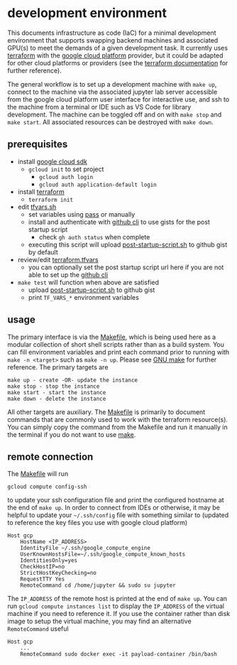 # development environment

This documents infrastructure as code (IaC) for a minimal development environment that supports swapping backend machines and associated GPU(s) to meet the demands of a given development task. It currently uses [terraform][terraform] with the [google cloud platform][gcpsdk] provider, but it could be adapted for other cloud platforms or providers (see the [terraform documentation][tfmdocs] for further reference).

The general workflow is to set up a development machine with `make up`, connect to the machine via the associated jupyter lab server accessible from the google cloud platform user interface for interactive use, and ssh to the machine from a terminal or IDE such as VS Code for library development. The machine can be toggled off and on with `make stop` and `make start`. All associated resources can be destroyed with `make down`.

## prerequisites

- install [google cloud sdk][gcpsdk]
  - `gcloud init` to set project
    - `gcloud auth login`
    - `gcloud auth application-default login`
- install [terraform][terraform]
  - `terraform init`
- edit [tfvars.sh](./tfvars.sh)
  - set variables using [pass][pass] or manually
  - install and authenticate with [github cli][ghcli] to use gists for the post startup script
    - check `gh auth status` when complete
  - executing this script will upload [post-startup-script.sh](./post-startup-script.sh) to github gist by default
- review/edit [terraform.tfvars](./terraform.tfvars)
  - you can optionally set the post startup script url here if you are not able to set up the [github cli][ghcli] 
- `make test` will function when above are satisfied
  - upload [post-startup-script.sh](./post-startup-script.sh) to github gist
  - print `TF_VARS_*` environment variables

## usage 

The primary interface is via the [Makefile](./Makefile), which is being used here as a modular collection of short shell scripts rather than as a build system. You can fill environment variables and print each command prior to running with `make -n <target>` such as `make -n up`. Please see [GNU make][make] for further reference. The primary targets are

    make up - create -OR- update the instance
    make stop - stop the instance
    make start - start the instance
    make down - delete the instance
    
All other targets are auxiliary. The [Makefile](./Makefile) is primarily to document commands that are commonly used to work with the terraform resource(s). You can simply copy the command from the Makefile and run it manually in the terminal if you do not want to use [make][make].

## remote connection

The [Makefile](./Makefile) will run

```shell
gcloud compute config-ssh
```

to update your ssh configuration file and print the configured hostname at the end of `make up`. In order to connect from IDEs or otherwise, it may be helpful to update your `~/.ssh/config` file with something similar to (updated to reference the key files you use with google cloud platform)

```shell
Host gcp
    HostName <IP_ADDRESS>
    IdentityFile ~/.ssh/google_compute_engine
    UserKnownHostsFile=~/.ssh/google_compute_known_hosts
    IdentitiesOnly=yes
    CheckHostIP=no
    StrictHostKeyChecking=no
    RequestTTY Yes
    RemoteCommand cd /home/jupyter && sudo su jupyter
```

The `IP_ADDRESS` of the remote host is printed at the end of `make up`. You can run `gcloud compute instances list` to display the `IP_ADDRESS` of the virtual machine if you need to reference it.
If you use the container rather than disk image to setup the virtual machine, you may find an alternative `RemoteCommand` useful

```shell
Host gcp
    ...
    RemoteCommand sudo docker exec -it payload-container /bin/bash
```


[make]: https://www.gnu.org/software/make/
[gcpsdk]: https://cloud.google.com/sdk/docs/install
[tfmdocs]: https://developer.hashicorp.com/terraform/docs
[terraform]: https://developer.hashicorp.com/terraform/tutorials/gcp-get-started/install-cli
[pass]: https://www.passwordstore.org/
[ghcli]: https://cli.github.com
